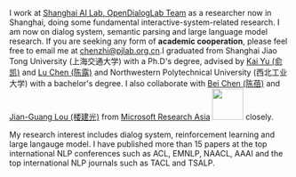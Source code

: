 I work at [Shanghai AI Lab, OpenDialogLab Team](https://www.shlab.org.cn/) as a researcher now in Shanghai, doing some fundamental interactive-system-related research. I am now  on dialog system, semantic parsing and large language model research. If you are seeking any form of **academic cooperation**, please feel free to email me at [chenzhi@pjlab.org.cn](mailto:chenzhi@pjlab.org.cn).I graduated from Shanghai Jiao Tong University (上海交通大学) with a Ph.D's degree, advised by [Kai Yu (俞凯)](https://www.cs.sjtu.edu.cn/PeopleDetail.aspx?id=76) and [Lu Chen (陈露)](https://coai-sjtu.github.io/) and Northwestern Polytechnical University (西北工业大学) with a bachelor's degree. I also collaborate with [Bei Chen (陈蓓)](https://www.microsoft.com/en-us/research/people/beichen/) and [Jian-Guang Lou (楼建光)](https://www.microsoft.com/en-us/research/people/jlou/) from [Microsoft Research Asia](https://www.microsoft.com/en-us/research/group/machine-learning-research-group/) <img src='./images/microsoft_logo.svg' style="width: 4em;"> closely. 

My research interest includes dialog system, reinforcement learning and large langauge model. I have published more than 15 papers at the top international NLP conferences such as ACL, EMNLP, NAACL, AAAI and the top international NLP journals such as TACL and TSALP.

<!-- <img src='./images/shlab-icon.png' style='width: 6em;'> -->

<!-- <a href='https://scholar.google.com/citations?user=5pPm6FEAAAAJ'><img src="https://img.shields.io/endpoint?logo=Google%20Scholar&url=https%3A%2F%2Fcdn.jsdelivr.net%2Fgh%2FRayeRen%2Frayeren.github.io@google-scholar-stats%2Fgs_data_shieldsio.json&labelColor=f6f6f6&color=9cf&style=flat&label=citations"></a> -->

<!-- To promote the communication among the Chinese ML & NLP community, we (along with other 11 young scholars worldwide) founded the [MLNLP community](https://space.bilibili.com/168887299) in 2021. I am honored to be one of the chairs of the MLNLP committee. -->
